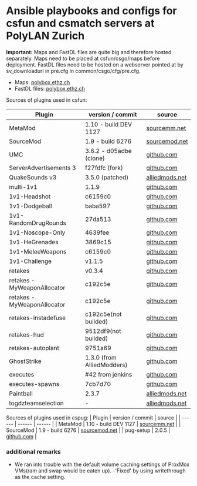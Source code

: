 # Ansible playbooks and configs for csfun and csmatch servers at PolyLAN Zurich


**Important:**
Maps and FastDL files are quite big and therefore hosted separately.
Maps need to be placed at csfun/csgo/maps before deployment.
FastDL files need to be hosted on a webserver pointed at by sv_downloadurl in pre.cfg in common/csgo/cfg/pre.cfg.

* Maps: [polybox.ethz.ch](https://polybox.ethz.ch/index.php/s/tjCQPKYIl03q7Rj)
* FastDL files: [polybox.ethz.ch](https://polybox.ethz.ch/index.php/s/0WncJV1E3MAFgPw)

Sources of plugins used in csfun:

| Plugin | version / commit | source |
| ------ | ------ | ------ |
| MetaMod | 1.10 - build DEV 1127 | [sourcemm.net](https://www.sourcemm.net/downloads.php/?branch=master) |
| SourceMod | 1.9 - build 6276 | [sourcemod.net](https://www.sourcemod.net/downloads.php?branch=stable) |
| UMC | 3.6.2 - d05adbe (clone)| [github.com](https://github.com/Silenci0/UMC) |
| ServerAdvertisements 3 | f27fdfc (fork) | [github.com](https://github.com/Bara/ServerAdvertisement3) |
| QuakeSounds v3  | 3.5.0 (patched) | [alliedmods.net](https://forums.alliedmods.net/showpost.php?p=2644440&postcount=431) |
| multi-1v1  | 1.1.9 | [github.com](https://github.com/splewis/csgo-multi-1v1) |
| 1v1-Headshot  | c6159c0 | [github.com](https://github.com/Franc1sco/1v1-onlyhs) |
| 1v1-Dodgeball  | baba597 | [github.com](https://github.com/Franc1sco/1v1-Dodgeball) |
| 1v1-RandomDrugRounds  | 27da513 | [github.com](https://github.com/IT-KiLLER/CSGO-RDR-Random-Drug-Round) |
| 1v1-Noscope-Only  | 4639fee | [github.com](https://github.com/Cruze03/CSGO-Multi1v1-Noscope-Only) |
| 1v1-HeGrenades  | 3869c15 | [github.com](https://github.com/Franc1sco/1v1-HeGrenades) |
| 1v1-MeleeWeapons  | c6159c0 | [github.com](https://github.com/Franc1sco/1v1-MeleeWeapons) |
| 1v1-Challenge  | v1.1.5 | [github.com](https://github.com/Headline/Challenge) |
| retakes  | v0.3.4 | [github.com](https://github.com/splewis/csgo-retakes) |
| retakes - MyWeaponAllocator  | c192c5e | [github.com](https://github.com/shanapu/MyWeaponAllocator) |
| retakes - MyWeaponAllocator  | c192c5e | [github.com](https://github.com/shanapu/MyWeaponAllocator) |
| retakes-instadefuse  | c192c5e(not builded) | [github.com](https://github.com/b3none/retakes-instadefuse) |
| retakes-hud  | 9512df9(not builded)| [github.com](https://github.com/b3none/retakes-hud) |
| retakes-autoplant  | 9751a69 | [github.com](https://github.com/b3none/retakes-autoplant) |
| GhostStrike  | 1.3.0 (from AlliedModders) | [github.com](https://github.com/kinsi55/CSGO-GhostStrike) |
| executes  | #42 from jenkins | [github.com](https://github.com/splewis/csgo-executes) |
| executes-spawns  | 7cb7d70 | [github.com](https://github.com/timche/csgo-executes-spawns) |
| Paintball  |  2.3.7  | [alliedmods.net](https://forums.alliedmods.net/showthread.php?t=287879) |
| togdzteamselection  | -  | [alliedmods.net](https://forums.alliedmods.net/showthread.php?p=2633299) |

Sources of plugins used in cspug:
| Plugin | version / commit | source |
| ------ | ------ | ------ |
| MetaMod | 1.10 - build DEV 1127 | [sourcemm.net](https://www.sourcemm.net/downloads.php/?branch=master) |
| SourceMod | 1.9 - build 6276 | [sourcemod.net](https://www.sourcemod.net/downloads.php?branch=stable) |
| pug-setup | 2.0.5 | [github.com](https://github.com/splewis/csgo-pug-setup/releases) |
### additional remarks
- We ran into trouble with the default volume caching settings of ProxMox VMs(ram and swap would be eaten up). 
-'Fixed' by using writethrough as the cache setting.
